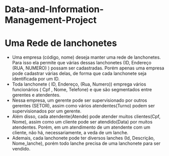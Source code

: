 # Data-and-Information-Management-Project

# Uma Rede de lanchonetes

- Uma empresa (código, nome) deseja manter uma rede de lanchonetes. Para isso ela permite que várias dessas lanchonetes (ID, Endereço (RUA, NUMERO) ) possam ser cadastradas. Porém apenas uma empresa pode cadastrar várias delas, de forma que cada lanchonete seja identificada por um ID.  
- Toda lanchonete ( ID, Endereço, (Rua, Numero)) emprega vários funcionários ( Cpf , Nome, Telefone)  e que são segmentados entre gerentes e atendentes.  
- Nessa empresa, um gerente pode ser supervisionado por outros gerentes (SETOR), assim como vários atendentes(Turno) podem ser supervisionados por um gerente.  
- Além disso, cada atendente(Atende) pode atender muitos clientes(Cpf, Nome), assim como um cliente pode ser atendido(Data) por muitos atendentes. Porém, em um atendimento de um atendente com um cliente, não há, necessariamente, a veda de um lanche.  
- Ademais, cada lanchonete pode ter diversos lanches (Id, Descrição, Nome_lanche), porém todo lanche precisa de uma lanchonete para ser vendido. 